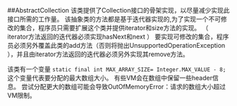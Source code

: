 ##AbstractCollection
该类提供了Collection接口的骨架实现，以尽量减少实现此接口所需的工作量。
该抽象类的方法都是基于迭代器实现的,为了实现一个不可修改的集合，程序员只需要扩展这个类并提供iterator和size方法的实现。 （ iterator方法返回的迭代器必须实现hasNext和next ） 
要实现可修改的集合，程序员必须另外覆盖此类的add方法（否则将抛出UnsupportedOperationException ），并且由iterator方法返回的迭代器必须另外实现其remove方法。

该类有一个变量 `static final int MAX_ARRAY_SIZE= Integer.MAX_VALUE - 8;`这个变量代表要分配的最大数组大小。 有些VM会在数组中保留一些header信息。 尝试分配更大的数组可能会导致OutOfMemoryError：请求的数组大小超过VM限制。
